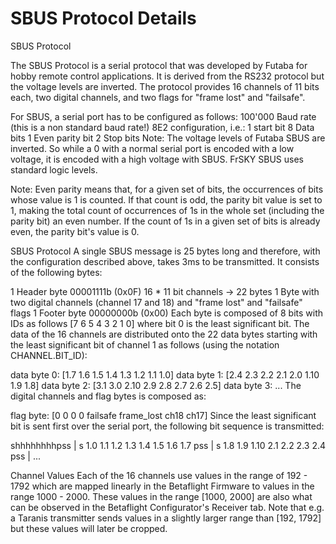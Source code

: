 # SBUS Protocol Details

SBUS Protocol
 
The SBUS Protocol is a serial protocol that was developed by Futaba for hobby remote control applications. It is derived from the RS232 protocol but the voltage levels are inverted. The protocol provides 16 channels of 11 bits each, two digital channels, and two flags for "frame lost" and "failsafe".

For SBUS, a serial port has to be configured as follows:
100'000 Baud rate (this is a non standard baud rate!)
8E2 configuration, i.e.:
1 start bit
8 Data bits
1 Even parity bit
2 Stop bits
Note: The voltage levels of Futaba SBUS are inverted. So while a 0 with a normal serial port is encoded with a low voltage, it is encoded with a high voltage with SBUS. FrSKY SBUS uses standard logic levels.

Note: Even parity means that, for a given set of bits, the occurrences of bits whose value is 1 is counted. If that count is odd, the parity bit value is set to 1, making the total count of occurrences of 1s in the whole set (including the parity bit) an even number. If the count of 1s in a given set of bits is already even, the parity bit's value is 0.

SBUS Protocol
A single SBUS message is 25 bytes long and therefore, with the configuration described above, takes 3ms to be transmitted. It consists of the following bytes:

1 Header byte 00001111b (0x0F)
16 * 11 bit channels -> 22 bytes
1 Byte with two digital channels (channel 17 and 18) and "frame lost" and "failsafe" flags
1 Footer byte 00000000b (0x00)
Each byte is composed of 8 bits with IDs as follows [7 6 5 4 3 2 1 0] where bit 0 is the least significant bit. The data of the 16 channels are distributed onto the 22 data bytes starting with the least significant bit of channel 1 as follows (using the notation CHANNEL.BIT_ID):

data byte 0: [1.7 1.6 1.5 1.4 1.3 1.2 1.1 1.0]
data byte 1: [2.4 2.3 2.2 2.1 2.0 1.10 1.9 1.8]
data byte 2: [3.1 3.0 2.10 2.9 2.8 2.7 2.6 2.5]
data byte 3: ...
The digital channels and flag bytes is composed as:

flag byte: [0 0 0 0 failsafe frame_lost ch18 ch17]
Since the least significant bit is sent first over the serial port, the following bit sequence is transmitted:

shhhhhhhhpss | s 1.0 1.1 1.2 1.3 1.4 1.5 1.6 1.7 pss | s 1.8 1.9 1.10 2.1 2.2 2.3 2.4 pss | ...

Channel Values
Each of the 16 channels use values in the range of 192 - 1792 which are mapped linearly in the Betaflight Firmware to values in the range 1000 - 2000. These values in the range [1000, 2000] are also what can be observed in the Betaflight Configurator's Receiver tab. Note that e.g. a Taranis transmitter sends values in a slightly larger range than [192, 1792] but these values will later be cropped.

